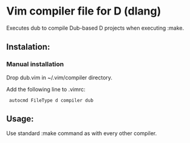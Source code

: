 # Vim compiler file for D (dlang)

Executes dub to compile Dub-based D projects when executing :make.

## Instalation:

### Manual installation

Drop dub.vim in ~/.vim/compiler directory.

Add the following line to .vimrc:

``` autocmd FileType d compiler dub```

## Usage:

Use standard :make command as with every other compiler.
